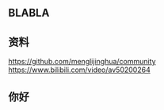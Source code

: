 ## BLABLA

## 资料


https://github.com/menglijinghua/community
https://www.bilibili.com/video/av50200264

## 你好



